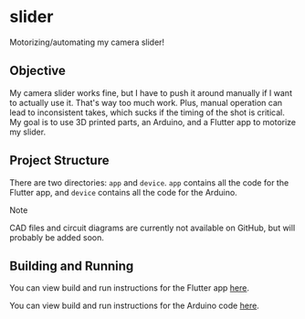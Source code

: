 # slider

Motorizing/automating my camera slider!

## Objective

My camera slider works fine, but I have to push it around manually if I want to actually use it. That's way too much work. Plus, manual operation can lead to inconsistent takes, which sucks if the timing of the shot is critical. My goal is to use 3D printed parts, an Arduino, and a Flutter app to motorize my slider.

## Project Structure

There are two directories: `app` and `device`. `app` contains all the code for the Flutter app, and `device` contains all the code for the Arduino.

> [!NOTE]
> CAD files and circuit diagrams are currently not available on GitHub, but will probably be added soon.

## Building and Running

You can view build and run instructions for the Flutter app [here](app/README.md).

You can view build and run instructions for the Arduino code [here](device/README.md).
